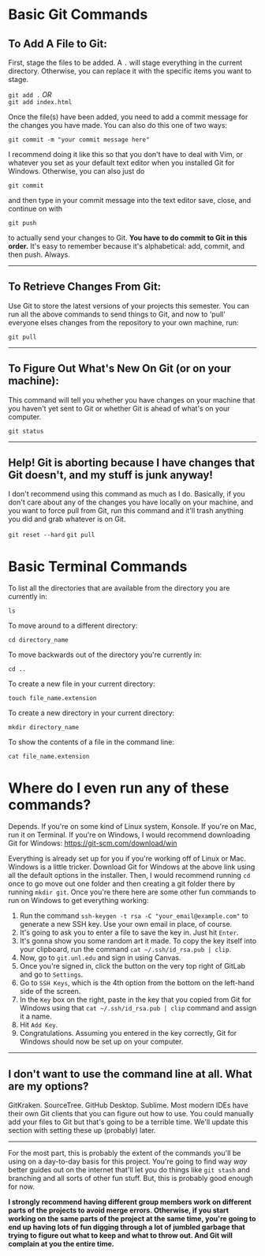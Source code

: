# Basic Git Commands

## To Add A File to Git:

First, stage the files to be added. A `.` will stage everything in the current directory. Otherwise, you can replace it with the specific items you want to stage.  

`git add .` _OR_  
`git add index.html`

Once the file(s) have been added, you need to add a commit message for the changes you have made. You can also do this one of two ways:

`git commit -m "your commit message here"`  

I recommend doing it like this so that you don't have to deal with Vim, or whatever you set as your default text editor when you installed Git for Windows. Otherwise, you can also just do  

`git commit`  

and then type in your commit message into the text editor save, close, and continue on with  

`git push`  

to actually send your changes to Git. **You have to do commit to Git in this order.** It's easy to remember because it's alphabetical: add, commit, and then push. Always.

---

## To Retrieve Changes From Git:

Use Git to store the latest versions of your projects this semester. You can run all the above commands to send things to Git, and now to 'pull' everyone elses changes from the repository to your own machine, run:  

`git pull`

---

## To Figure Out What's New On Git (or on your machine):

This command will tell you whether you have changes on your machine that you haven't yet sent to Git or whether Git is ahead of what's on your computer.

`git status`

---

## Help! Git is aborting because I have changes that Git doesn't, and my stuff is junk anyway!

I don't recommend using this command as much as I do. Basically, if you don't care about any of the changes you have locally on your machine, and you want to force pull from Git, run this command and it'll trash anything you did and grab whatever is on Git.

`git reset --hard`
`git pull`

# Basic Terminal Commands

To list all the directories that are available from the directory you are currently in:  

`ls`

To move around to a different directory:

`cd directory_name`

To move backwards out of the directory you're currently in:  

`cd ..`

To create a new file in your current directory:

`touch file_name.extension`

To create a new directory in your current directory:

`mkdir directory_name`

To show the contents of a file in the command line:

`cat file_name.extension`

# Where do I even run any of these commands?

Depends. If you're on some kind of Linux system, Konsole. If you're on Mac, run it on Terminal. If you're on Windows, I would recommend downloading Git for Windows: https://git-scm.com/download/win

Everything is already set up for you if you're working off of Linux or Mac. Windows is a little tricker. Download Git for Windows at the above link using all the default options in the installer. Then, I would recommend running `cd` once to go move out one folder and then creating a git folder there by running `mkdir git`. Once you're there here are some other fun commands to run on Windows to get everything working:

1. Run the command `ssh-keygen -t rsa -C "your_email@example.com"` to generate a new SSH key. Use your own email in place, of course.
2. It's going to ask you to enter a file to save the key in. Just hit `Enter`.
3. It's gonna show you some random art it made. To copy the key itself into your clipboard, run the command `cat ~/.ssh/id_rsa.pub | clip`.
4. Now, go to `git.unl.edu` and sign in using Canvas.
5. Once you're signed in, click the button on the very top right of GitLab and go to `Settings`.
6. Go to `SSH Keys`, which is the 4th option from the bottom on the left-hand side of the screen.
7. In the `Key` box on the right, paste in the key that you copied from Git for Windows using that `cat ~/.ssh/id_rsa.pub | clip` command and assign it a name. 
8. Hit `Add Key`.
9. Congratulations. Assuming you entered in the key correctly, Git for Windows should now be set up on your computer. 

---

## I don't want to use the command line at all. What are my options?

GitKraken. SourceTree. GitHub Desktop. Sublime. Most modern IDEs have their own Git clients that you can figure out how to use. You could manually add your files to Git but that's going to be a terrible time. We'll update this section with setting these up (probably) later.

---

For the most part, this is probably the extent of the commands you'll be using on a day-to-day basis for this project. You're going to find way _way_ better guides out on the internet that'll let you do things like `git stash` and branching and all sorts of other fun stuff. But, this is probably good enough for now. 

**I strongly recommend having different group members work on different parts of the projects to avoid merge errors. Otherwise, if you start working on the same parts of the project at the same time, you're going to end up having lots of fun digging through a lot of jumbled garbage that trying to figure out what to keep and what to throw out. And Git will complain at you the entire time.**